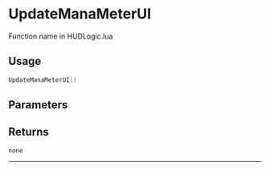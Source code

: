 # UpdateManaMeterUI
Function name in HUDLogic.lua
## Usage
```lua
UpdateManaMeterUI()
```
## Parameters

## Returns
`none`

---